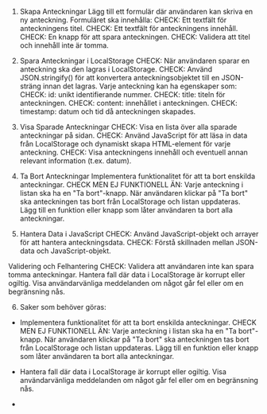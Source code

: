 1. Skapa Anteckningar
Lägg till ett formulär där användaren kan skriva en ny anteckning.
Formuläret ska innehålla:
CHECK: Ett textfält för anteckningens titel. 
CHECK: Ett textfält för anteckningens innehåll.
CHECK: En knapp för att spara anteckningen.
CHECK: Validera att titel och innehåll inte är tomma.

2. Spara Anteckningar i LocalStorage
CHECK: När användaren sparar en anteckning ska den lagras i LocalStorage.
CHECK: Använd JSON.stringify() för att konvertera anteckningsobjektet till en JSON-sträng innan det lagras.
Varje anteckning kan ha egenskaper som:
CHECK: id: unikt identifierande nummer.
CHECK: title: titeln för anteckningen.
CHECK: content: innehållet i anteckningen.
CHECK: timestamp: datum och tid då anteckningen skapades.

3. Visa Sparade Anteckningar
CHECK: Visa en lista över alla sparade anteckningar på sidan.
CHECK: Använd JavaScript för att läsa in data från LocalStorage och dynamiskt skapa HTML-element för varje anteckning.
CHECK: Visa anteckningens innehåll och eventuell annan relevant information (t.ex. datum).

4. Ta Bort Anteckningar
Implementera funktionalitet för att ta bort enskilda anteckningar.
CHECK MEN EJ FUNKTIONELL ÄN: Varje anteckning i listan ska ha en "Ta bort"-knapp.
När användaren klickar på "Ta bort" ska anteckningen tas bort från LocalStorage och listan uppdateras.
Lägg till en funktion eller knapp som låter användaren ta bort alla anteckningar.

5. Hantera Data i JavaScript
CHECK: Använd JavaScript-objekt och arrayer för att hantera anteckningsdata.
CHECK: Förstå skillnaden mellan JSON-data och JavaScript-objekt.

Validering och Felhantering
CHECK: Validera att användaren inte kan spara tomma anteckningar.
Hantera fall där data i LocalStorage är korrupt eller ogiltig.
Visa användarvänliga meddelanden om något går fel eller om en begränsning nås.

6. Saker som behöver göras:
* Implementera funktionalitet för att ta bort enskilda anteckningar.
CHECK MEN EJ FUNKTIONELL ÄN: Varje anteckning i listan ska ha en "Ta bort"-knapp.
När användaren klickar på "Ta bort" ska anteckningen tas bort från LocalStorage och listan uppdateras.
Lägg till en funktion eller knapp som låter användaren ta bort alla anteckningar.

* Hantera fall där data i LocalStorage är korrupt eller ogiltig.
Visa användarvänliga meddelanden om något går fel eller om en begränsning nås.
 
* 
